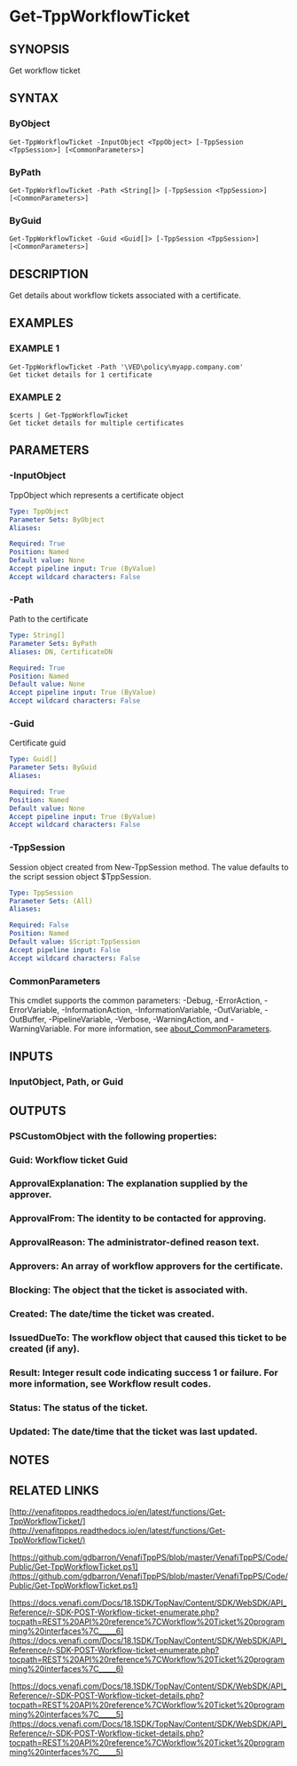 # Get-TppWorkflowTicket

## SYNOPSIS
Get workflow ticket

## SYNTAX

### ByObject
```
Get-TppWorkflowTicket -InputObject <TppObject> [-TppSession <TppSession>] [<CommonParameters>]
```

### ByPath
```
Get-TppWorkflowTicket -Path <String[]> [-TppSession <TppSession>] [<CommonParameters>]
```

### ByGuid
```
Get-TppWorkflowTicket -Guid <Guid[]> [-TppSession <TppSession>] [<CommonParameters>]
```

## DESCRIPTION
Get details about workflow tickets associated with a certificate.

## EXAMPLES

### EXAMPLE 1
```
Get-TppWorkflowTicket -Path '\VED\policy\myapp.company.com'
Get ticket details for 1 certificate
```

### EXAMPLE 2
```
$certs | Get-TppWorkflowTicket
Get ticket details for multiple certificates
```

## PARAMETERS

### -InputObject
TppObject which represents a certificate object

```yaml
Type: TppObject
Parameter Sets: ByObject
Aliases:

Required: True
Position: Named
Default value: None
Accept pipeline input: True (ByValue)
Accept wildcard characters: False
```

### -Path
Path to the certificate

```yaml
Type: String[]
Parameter Sets: ByPath
Aliases: DN, CertificateDN

Required: True
Position: Named
Default value: None
Accept pipeline input: True (ByValue)
Accept wildcard characters: False
```

### -Guid
Certificate guid

```yaml
Type: Guid[]
Parameter Sets: ByGuid
Aliases:

Required: True
Position: Named
Default value: None
Accept pipeline input: True (ByValue)
Accept wildcard characters: False
```

### -TppSession
Session object created from New-TppSession method. 
The value defaults to the script session object $TppSession.

```yaml
Type: TppSession
Parameter Sets: (All)
Aliases:

Required: False
Position: Named
Default value: $Script:TppSession
Accept pipeline input: False
Accept wildcard characters: False
```

### CommonParameters
This cmdlet supports the common parameters: -Debug, -ErrorAction, -ErrorVariable, -InformationAction, -InformationVariable, -OutVariable, -OutBuffer, -PipelineVariable, -Verbose, -WarningAction, and -WarningVariable. For more information, see [about_CommonParameters](http://go.microsoft.com/fwlink/?LinkID=113216).

## INPUTS

### InputObject, Path, or Guid
## OUTPUTS

### PSCustomObject with the following properties:
###     Guid: Workflow ticket Guid
###     ApprovalExplanation: The explanation supplied by the approver.
###     ApprovalFrom: The identity to be contacted for approving.
###     ApprovalReason: The administrator-defined reason text.
###     Approvers: An array of workflow approvers for the certificate.
###     Blocking: The object that the ticket is associated with.
###     Created: The date/time the ticket was created.
###     IssuedDueTo: The workflow object that caused this ticket to be created (if any).
###     Result: Integer result code indicating success 1 or failure. For more information, see Workflow result codes.
###     Status: The status of the ticket.
###     Updated: The date/time that the ticket was last updated.
## NOTES

## RELATED LINKS

[http://venafitppps.readthedocs.io/en/latest/functions/Get-TppWorkflowTicket/](http://venafitppps.readthedocs.io/en/latest/functions/Get-TppWorkflowTicket/)

[https://github.com/gdbarron/VenafiTppPS/blob/master/VenafiTppPS/Code/Public/Get-TppWorkflowTicket.ps1](https://github.com/gdbarron/VenafiTppPS/blob/master/VenafiTppPS/Code/Public/Get-TppWorkflowTicket.ps1)

[https://docs.venafi.com/Docs/18.1SDK/TopNav/Content/SDK/WebSDK/API_Reference/r-SDK-POST-Workflow-ticket-enumerate.php?tocpath=REST%20API%20reference%7CWorkflow%20Ticket%20programming%20interfaces%7C_____6](https://docs.venafi.com/Docs/18.1SDK/TopNav/Content/SDK/WebSDK/API_Reference/r-SDK-POST-Workflow-ticket-enumerate.php?tocpath=REST%20API%20reference%7CWorkflow%20Ticket%20programming%20interfaces%7C_____6)

[https://docs.venafi.com/Docs/18.1SDK/TopNav/Content/SDK/WebSDK/API_Reference/r-SDK-POST-Workflow-ticket-details.php?tocpath=REST%20API%20reference%7CWorkflow%20Ticket%20programming%20interfaces%7C_____5](https://docs.venafi.com/Docs/18.1SDK/TopNav/Content/SDK/WebSDK/API_Reference/r-SDK-POST-Workflow-ticket-details.php?tocpath=REST%20API%20reference%7CWorkflow%20Ticket%20programming%20interfaces%7C_____5)

